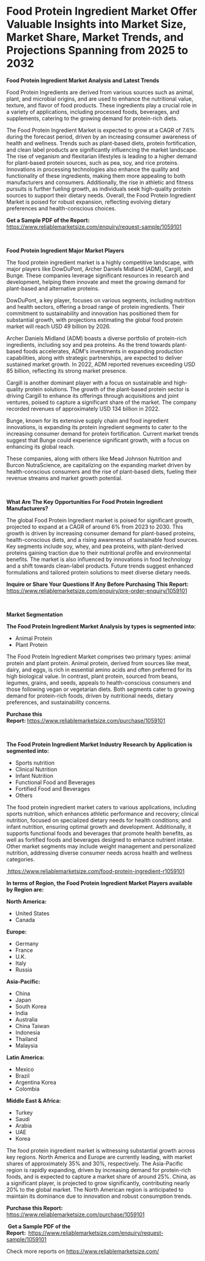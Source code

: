 <p><h1>Food Protein Ingredient Market Offer Valuable Insights into Market Size, Market Share, Market Trends, and Projections Spanning from 2025 to 2032</h1></p><p><strong>Food Protein Ingredient Market Analysis and Latest Trends</strong></p>
<p><p>Food Protein Ingredients are derived from various sources such as animal, plant, and microbial origins, and are used to enhance the nutritional value, texture, and flavor of food products. These ingredients play a crucial role in a variety of applications, including processed foods, beverages, and supplements, catering to the growing demand for protein-rich diets.</p><p>The Food Protein Ingredient Market is expected to grow at a CAGR of 7.6% during the forecast period, driven by an increasing consumer awareness of health and wellness. Trends such as plant-based diets, protein fortification, and clean label products are significantly influencing the market landscape. The rise of veganism and flexitarian lifestyles is leading to a higher demand for plant-based protein sources, such as pea, soy, and rice proteins. Innovations in processing technologies also enhance the quality and functionality of these ingredients, making them more appealing to both manufacturers and consumers. Additionally, the rise in athletic and fitness pursuits is further fueling growth, as individuals seek high-quality protein sources to support their dietary needs. Overall, the Food Protein Ingredient Market is poised for robust expansion, reflecting evolving dietary preferences and health-conscious choices.</p></p>
<p><strong>Get a Sample PDF of the Report:&nbsp;</strong> <a href="https://www.reliablemarketsize.com/enquiry/request-sample/1059101?utm_campaign=2216&utm_medium=2&utm_source=Github&utm_content=ia&utm_term=14022025&utm_id=food-protein-ingredient">https://www.reliablemarketsize.com/enquiry/request-sample/1059101</a></p>
<p>&nbsp;</p>
<p><strong>Food Protein Ingredient Major Market Players</strong></p>
<p><p>The food protein ingredient market is a highly competitive landscape, with major players like DowDuPont, Archer Daniels Midland (ADM), Cargill, and Bunge. These companies leverage significant resources in research and development, helping them innovate and meet the growing demand for plant-based and alternative proteins.</p><p>DowDuPont, a key player, focuses on various segments, including nutrition and health sectors, offering a broad range of protein ingredients. Their commitment to sustainability and innovation has positioned them for substantial growth, with projections estimating the global food protein market will reach USD 49 billion by 2026.</p><p>Archer Daniels Midland (ADM) boasts a diverse portfolio of protein-rich ingredients, including soy and pea proteins. As the trend towards plant-based foods accelerates, ADM's investments in expanding production capabilities, along with strategic partnerships, are expected to deliver sustained market growth. In 2022, ADM reported revenues exceeding USD 85 billion, reflecting its strong market presence.</p><p>Cargill is another dominant player with a focus on sustainable and high-quality protein solutions. The growth of the plant-based protein sector is driving Cargill to enhance its offerings through acquisitions and joint ventures, poised to capture a significant share of the market. The company recorded revenues of approximately USD 134 billion in 2022.</p><p>Bunge, known for its extensive supply chain and food ingredient innovations, is expanding its protein ingredient segments to cater to the increasing consumer demand for protein fortification. Current market trends suggest that Bunge could experience significant growth, with a focus on enhancing its global reach.</p><p>These companies, along with others like Mead Johnson Nutrition and Burcon NutraScience, are capitalizing on the expanding market driven by health-conscious consumers and the rise of plant-based diets, fueling their revenue streams and market growth potential.</p></p>
<p>&nbsp;</p>
<p><strong>What Are The Key Opportunities For Food Protein Ingredient Manufacturers?</strong></p>
<p><p>The global Food Protein Ingredient market is poised for significant growth, projected to expand at a CAGR of around 6% from 2023 to 2030. This growth is driven by increasing consumer demand for plant-based proteins, health-conscious diets, and a rising awareness of sustainable food sources. Key segments include soy, whey, and pea proteins, with plant-derived proteins gaining traction due to their nutritional profile and environmental benefits. The market is also influenced by innovations in food technology and a shift towards clean-label products. Future trends suggest enhanced formulations and tailored protein solutions to meet diverse dietary needs.</p></p>
<p><strong>Inquire or Share Your Questions If Any Before Purchasing This Report:</strong> <a href="https://www.reliablemarketsize.com/enquiry/pre-order-enquiry/1059101?utm_campaign=2216&utm_medium=2&utm_source=Github&utm_content=ia&utm_term=14022025&utm_id=food-protein-ingredient">https://www.reliablemarketsize.com/enquiry/pre-order-enquiry/1059101</a></p>
<p>&nbsp;</p>
<p><strong>Market Segmentation</strong></p>
<p><strong>The Food Protein Ingredient Market Analysis by types is segmented into:</strong></p>
<p><ul><li>Animal Protein</li><li>Plant Protein</li></ul></p>
<p><p>The Food Protein Ingredient Market comprises two primary types: animal protein and plant protein. Animal protein, derived from sources like meat, dairy, and eggs, is rich in essential amino acids and often preferred for its high biological value. In contrast, plant protein, sourced from beans, legumes, grains, and seeds, appeals to health-conscious consumers and those following vegan or vegetarian diets. Both segments cater to growing demand for protein-rich foods, driven by nutritional needs, dietary preferences, and sustainability concerns.</p></p>
<p><strong>Purchase this Report:&nbsp;</strong><a href="https://www.reliablemarketsize.com/purchase/1059101?utm_campaign=2216&utm_medium=2&utm_source=Github&utm_content=ia&utm_term=14022025&utm_id=food-protein-ingredient">https://www.reliablemarketsize.com/purchase/1059101</a></p>
<p>&nbsp;</p>
<p><strong>The Food Protein Ingredient Market Industry Research by Application is segmented into:</strong></p>
<p><ul><li>Sports nutrition</li><li>Clinical Nutrition</li><li>Infant Nutrition</li><li>Functional Food and Beverages</li><li>Fortified Food and Beverages</li><li>Others</li></ul></p>
<p><p>The food protein ingredient market caters to various applications, including sports nutrition, which enhances athletic performance and recovery; clinical nutrition, focused on specialized dietary needs for health conditions; and infant nutrition, ensuring optimal growth and development. Additionally, it supports functional foods and beverages that promote health benefits, as well as fortified foods and beverages designed to enhance nutrient intake. Other market segments may include weight management and personalized nutrition, addressing diverse consumer needs across health and wellness categories.</p></p>
<p><a href="https://www.reliablemarketsize.com/food-protein-ingredient-r1059101?utm_campaign=2216&utm_medium=2&utm_source=Github&utm_content=ia&utm_term=14022025&utm_id=food-protein-ingredient">&nbsp;https://www.reliablemarketsize.com/food-protein-ingredient-r1059101</a></p>
<p><strong>In terms of Region, the Food Protein Ingredient Market Players available by Region are:</strong></p>
<p>
    <p> <strong> North America: </strong>
        <ul>
            <li>United States</li>
            <li>Canada</li>
        </ul>
        </p> 
    <p> <strong> Europe: </strong>
        <ul>
            <li>Germany</li>
            <li>France</li>
            <li>U.K.</li>
            <li>Italy</li>
            <li>Russia</li>
        </ul>
        </p> 
    <p> <strong> Asia-Pacific: </strong>
        <ul>
            <li>China</li>
            <li>Japan</li>
            <li>South Korea</li>
            <li>India</li>
            <li>Australia</li>
            <li>China Taiwan</li>
            <li>Indonesia</li>
            <li>Thailand</li>
            <li>Malaysia</li>
        </ul>
        </p> 
    <p> <strong> Latin America: </strong>
        <ul>
            <li>Mexico</li>
            <li>Brazil</li>
            <li>Argentina Korea</li>
            <li>Colombia</li>
        </ul>
        </p> 
    <p> <strong> Middle East & Africa: </strong>
        <ul>
            <li>Turkey</li>
            <li>Saudi</li>
            <li>Arabia</li>
            <li>UAE</li>
            <li>Korea</li>
        </ul>
    </p>
    </p>
<p><p>The food protein ingredient market is witnessing substantial growth across key regions. North America and Europe are currently leading, with market shares of approximately 35% and 30%, respectively. The Asia-Pacific region is rapidly expanding, driven by increasing demand for protein-rich foods, and is expected to capture a market share of around 25%. China, as a significant player, is projected to grow significantly, contributing nearly 20% to the global market. The North American region is anticipated to maintain its dominance due to innovation and robust consumption trends.</p></p>
<p><strong>Purchase this Report: </strong><a href="https://www.reliablemarketsize.com/purchase/1059101?utm_campaign=2216&utm_medium=2&utm_source=Github&utm_content=ia&utm_term=14022025&utm_id=food-protein-ingredient">https://www.reliablemarketsize.com/purchase/1059101</a></p>
<p>&nbsp;<strong>Get a Sample PDF of the Report:&nbsp;&nbsp;</strong><a href="https://www.reliablemarketsize.com/enquiry/request-sample/1059101?utm_campaign=2216&utm_medium=2&utm_source=Github&utm_content=ia&utm_term=14022025&utm_id=food-protein-ingredient">https://www.reliablemarketsize.com/enquiry/request-sample/1059101</a></p>
<p><strong></strong></p>
<p>Check more reports on <a href="https://www.reliablemarketsize.com/?utm_campaign=2216&utm_medium=2&utm_source=Github&utm_content=ia&utm_term=14022025&utm_id=food-protein-ingredient">https://www.reliablemarketsize.com/</a></p>